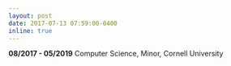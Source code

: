 ```yaml
---
layout: post
date: 2017-07-13 07:59:00-0400
inline: true
---
```


**08/2017 - 05/2019** Computer Science, Minor, Cornell University